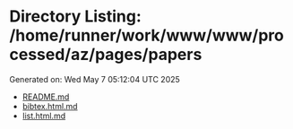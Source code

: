 # Directory Listing: /home/runner/work/www/www/processed/az/pages/papers
Generated on: Wed May  7 05:12:04 UTC 2025

- [README.md](README.md)
- [bibtex.html.md](bibtex.html.md)
- [list.html.md](list.html.md)
